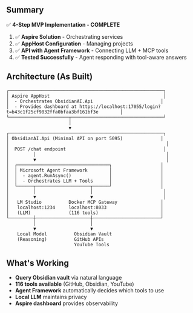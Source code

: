 ## Summary

✅ **4-Step MVP Implementation - COMPLETE**

1. ✅ **Aspire Solution** - Orchestrating services
2. ✅ **AppHost Configuration** - Managing projects  
3. ✅ **API with Agent Framework** - Connecting LLM + MCP tools
4. ✅ **Tested Successfully** - Agent responding with tool-aware answers

## Architecture (As Built)

```
┌─────────────────────────────────────────────────────────┐
│ Aspire AppHost                                          │
│  - Orchestrates ObsidianAI.Api                         │
│  - Provides dashboard at https://localhost:17055/login?t=b43c1f25cf9832ffa0bfaa3bf161bf3e        │
└──────────────────────┬──────────────────────────────────┘
                       │
                       ▼
┌─────────────────────────────────────────────────────────┐
│ ObsidianAI.Api (Minimal API on port 5095)              │
│                                                          │
│  POST /chat endpoint                                    │
│         │                                                │
│         ▼                                                │
│  ┌──────────────────────────────────┐                  │
│  │ Microsoft Agent Framework        │                  │
│  │  - agent.RunAsync()              │                  │
│  │  - Orchestrates LLM + Tools      │                  │
│  └──────┬────────────────────┬──────┘                  │
│         │                    │                          │
│         ▼                    ▼                          │
│   LM Studio          Docker MCP Gateway                │
│   localhost:1234     localhost:8033                    │
│   (LLM)              (116 tools)                       │
└─────────┼────────────────────┼─────────────────────────┘
          │                    │
          ▼                    ▼
    Local Model          Obsidian Vault
    (Reasoning)          GitHub APIs
                         YouTube Tools
```

## What's Working

- **Query Obsidian vault** via natural language
- **116 tools available** (GitHub, Obsidian, YouTube)
- **Agent Framework** automatically decides which tools to use
- **Local LLM** maintains privacy
- **Aspire dashboard** provides observability